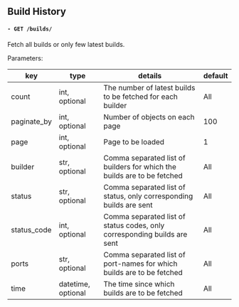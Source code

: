 ## Build History

#### `- GET /builds/`

Fetch all builds or only few latest builds.

Parameters:

| key | type | details | default |
|------|-----|----|----|
| count | int, optional | The number of latest builds to be fetched for each builder | All |
| paginate_by | int, optional | Number of objects on each page | 100 |
| page | int, optional | Page to be loaded | 1 |
| builder | str, optional | Comma separated list of builders for which the builds are to be fetched | All |
| status | str, optional | Comma separated list of status, only corresponding builds are sent | All |
| status_code | int, optional | Comma separated list of status codes, only corresponding builds are sent | All |
| ports | str, optional | Comma separated list of port-names for which builds are to be fetched | All |
| time | datetime, optional | The time since which builds are to be fetched | All |
